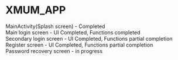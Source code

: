 # XMUM_APP
MainActivity(Splash screen) - Completed\
Main login screen - UI Completed, Functions completed\
Secondary login screen - UI Completed, Functions partial completion\
Register screen - UI Completed, Functions partial completion\
Password recovery screen - in progress